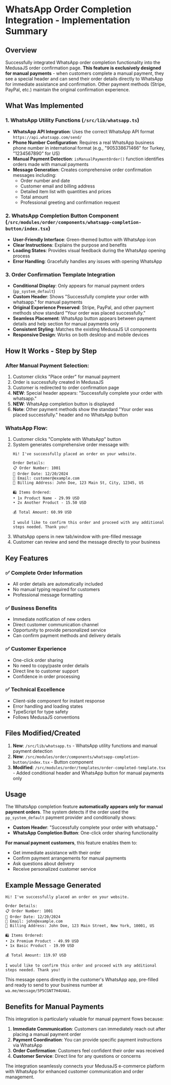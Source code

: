 # WhatsApp Order Completion Integration - Implementation Summary

## Overview
Successfully integrated WhatsApp order completion functionality into the MedusaJS order confirmation page. **This feature is exclusively designed for manual payments** - when customers complete a manual payment, they see a special header and can send their order details directly to WhatsApp for immediate assistance and confirmation. Other payment methods (Stripe, PayPal, etc.) maintain the original confirmation experience.

## What Was Implemented

### 1. WhatsApp Utility Functions (`/src/lib/whatsapp.ts`)
- **WhatsApp API Integration**: Uses the correct WhatsApp API format `https://api.whatsapp.com/send/` 
- **Phone Number Configuration**: Requires a real WhatsApp business phone number in international format (e.g., "905338671466" for Turkey, "1234567890" for US)
- **Manual Payment Detection**: `isManualPaymentOrder()` function identifies orders made with manual payments
- **Message Generation**: Creates comprehensive order confirmation messages including:
  - Order number and date
  - Customer email and billing address
  - Detailed item list with quantities and prices
  - Total amount
  - Professional greeting and confirmation request

### 2. WhatsApp Completion Button Component (`/src/modules/order/components/whatsapp-completion-button/index.tsx`)
- **User-Friendly Interface**: Green-themed button with WhatsApp icon
- **Clear Instructions**: Explains the purpose and benefits
- **Loading States**: Provides visual feedback during the WhatsApp opening process
- **Error Handling**: Gracefully handles any issues with opening WhatsApp

### 3. Order Confirmation Template Integration
- **Conditional Display**: Only appears for manual payment orders (`pp_system_default`)
- **Custom Header**: Shows "Successfully complete your order with whatsapp." for manual payments
- **Original Experience Preserved**: Stripe, PayPal, and other payment methods show standard "Your order was placed successfully."
- **Seamless Placement**: WhatsApp button appears between payment details and help section for manual payments only
- **Consistent Styling**: Matches the existing MedusaJS UI components
- **Responsive Design**: Works on both desktop and mobile devices

## How It Works - Step by Step

### After Manual Payment Selection:
1. Customer clicks "Place order" for manual payment
2. Order is successfully created in MedusaJS
3. Customer is redirected to order confirmation page
4. **NEW**: Special header appears: "Successfully complete your order with whatsapp."
5. **NEW**: WhatsApp completion button is displayed
6. **Note**: Other payment methods show the standard "Your order was placed successfully." header and no WhatsApp button

### WhatsApp Flow:
1. Customer clicks "Complete with WhatsApp" button
2. System generates comprehensive order message with:
   ```
   Hi! I've successfully placed an order on your website.

   Order Details:
   📋 Order Number: 1001
   📅 Order Date: 12/20/2024
   📧 Email: customer@example.com
   📍 Billing Address: John Doe, 123 Main St, City, 12345, US

   🛍️ Items Ordered:
   • 1x Product Name - 29.99 USD
   • 2x Another Product - 15.50 USD

   💰 Total Amount: 60.99 USD

   I would like to confirm this order and proceed with any additional steps needed. Thank you!
   ```
3. WhatsApp opens in new tab/window with pre-filled message
4. Customer can review and send the message directly to your business

## Key Features

### ✅ Complete Order Information
- All order details are automatically included
- No manual typing required for customers
- Professional message formatting

### ✅ Business Benefits
- Immediate notification of new orders
- Direct customer communication channel
- Opportunity to provide personalized service
- Can confirm payment methods and delivery details

### ✅ Customer Experience
- One-click order sharing
- No need to copy/paste order details
- Direct line to customer support
- Confidence in order processing

### ✅ Technical Excellence
- Client-side component for instant response
- Error handling and loading states
- TypeScript for type safety
- Follows MedusaJS conventions

## Files Modified/Created

1. **New**: `/src/lib/whatsapp.ts` - WhatsApp utility functions and manual payment detection
2. **New**: `/src/modules/order/components/whatsapp-completion-button/index.tsx` - Button component
3. **Modified**: `/src/modules/order/templates/order-completed-template.tsx` - Added conditional header and WhatsApp button for manual payments only

## Usage

The WhatsApp completion feature **automatically appears only for manual payment orders**. The system detects if the order used the `pp_system_default` payment provider and conditionally shows:

- **Custom Header**: "Successfully complete your order with whatsapp."
- **WhatsApp Completion Button**: One-click order sharing functionality

**For manual payment customers**, this feature enables them to:

- Get immediate assistance with their order
- Confirm payment arrangements for manual payments
- Ask questions about delivery
- Receive personalized customer service

## Example Message Generated

```
Hi! I've successfully placed an order on your website.

Order Details:
📋 Order Number: 1001
📅 Order Date: 12/20/2024
📧 Email: john@example.com
📍 Billing Address: John Doe, 123 Main Street, New York, 10001, US

🛍️ Items Ordered:
• 2x Premium Product - 49.99 USD
• 1x Basic Product - 19.99 USD

💰 Total Amount: 119.97 USD

I would like to confirm this order and proceed with any additional steps needed. Thank you!
```

This message opens directly in the customer's WhatsApp app, pre-filled and ready to send to your business number at `wa.me/message/5P5CGNT7H4U4A1`.

## Benefits for Manual Payments

This integration is particularly valuable for manual payment flows because:

1. **Immediate Communication**: Customers can immediately reach out after placing a manual payment order
2. **Payment Coordination**: You can provide specific payment instructions via WhatsApp
3. **Order Confirmation**: Customers feel confident their order was received
4. **Customer Service**: Direct line for any questions or concerns

The integration seamlessly connects your MedusaJS e-commerce platform with WhatsApp for enhanced customer communication and order management.
